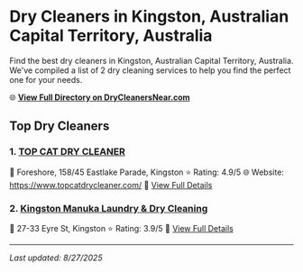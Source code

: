# Dry Cleaners in Kingston, Australian Capital Territory, Australia

Find the best dry cleaners in Kingston, Australian Capital Territory, Australia. We've compiled a list of 2 dry cleaning services to help you find the perfect one for your needs.

🌐 **[View Full Directory on DryCleanersNear.com](https://drycleanersnear.com/city/Australia/Australian%20Capital%20Territory/Kingston)**

## Top Dry Cleaners

### 1. [TOP CAT DRY CLEANER](https://drycleanersnear.com/dryCleaner/68a2892ee025a3a8d28d37b1/top-cat-dry-cleaner)
📍 Foreshore, 158/45 Eastlake Parade, Kingston
⭐ Rating: 4.9/5
🌐 Website: https://www.topcatdrycleaner.com/
🔗 [View Full Details](https://drycleanersnear.com/dryCleaner/68a2892ee025a3a8d28d37b1/top-cat-dry-cleaner)

### 2. [Kingston Manuka Laundry & Dry Cleaning](https://drycleanersnear.com/dryCleaner/68a2893ce025a3a8d28d3991/kingston-manuka-laundry-dry-cleaning)
📍 27-33 Eyre St, Kingston
⭐ Rating: 3.9/5
🔗 [View Full Details](https://drycleanersnear.com/dryCleaner/68a2893ce025a3a8d28d3991/kingston-manuka-laundry-dry-cleaning)


---

*Last updated: 8/27/2025*
